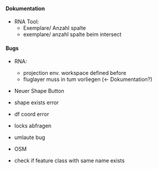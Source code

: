 #### Dokumentation
 - RNA Tool:
    - Exemplare/ Anzahl spalte
    - exemplare/ anzahl spalte beim intersect
    
    
#### Bugs
 - RNA:
    - projection env. workspace defined before
    - fluglayer muss in tum vorliegen (<- Dokumentation?)
    
 - Neuer Shape Button
  - shape exists error
  - df coord error
  
 - locks abfragen
  - umlaute bug
  
  - OSM
   - check if feature class with same name exists